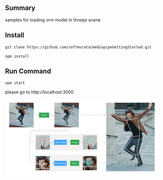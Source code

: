 ## Summary
samples for loading vrm model in threejs scene

## Install
```
git clone https://github.com/softmurata/mediapipeGettingStarted.git
```
```
npm install
```

## Run Command
```
npm start
```

please go to http://localhost:3000

![Results](images/test.jpeg)